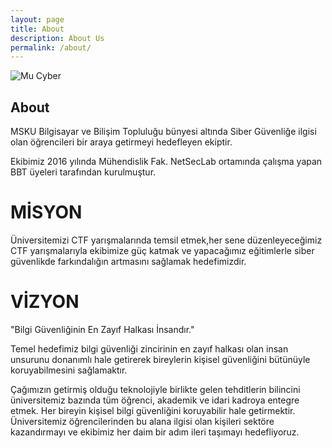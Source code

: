 ```yaml
---
layout: page
title: About
description: About Us
permalink: /about/
---
```


<img itemprop="image" class="img-rounded" src="https://ctf.mucyber.org/themes/original/static/img/logo.png" alt="Mu Cyber">

## About

MSKU Bilgisayar ve Bilişim Topluluğu bünyesi altında Siber Güvenliğe ilgisi olan öğrencileri bir araya getirmeyi hedefleyen ekiptir.

Ekibimiz 2016 yılında Mühendislik Fak. NetSecLab ortamında çalışma yapan BBT üyeleri tarafından kurulmuştur.

# MİSYON

Üniversitemizi CTF yarışmalarında temsil etmek,her sene düzenleyeceğimiz CTF yarışmalarıyla ekibimize güç katmak ve yapacağımız eğitimlerle siber güvenlikde farkındalığın artmasını sağlamak hedefimizdir.

# VİZYON

"Bilgi Güvenliğinin En Zayıf Halkası İnsandır."

Temel hedefimiz bilgi güvenliği zincirinin en zayıf halkası olan insan unsurunu donanımlı hale getirerek bireylerin kişisel güvenliğini bütünüyle koruyabilmesini sağlamaktır.

Çağımızın getirmiş olduğu teknolojiyle birlikte gelen tehditlerin bilincini üniversitemiz bazında tüm öğrenci, akademik ve idari kadroya entegre etmek. Her bireyin kişisel bilgi güvenliğini koruyabilir hale getirmektir. Üniversitemiz öğrencilerinden bu alana ilgisi olan kişileri sektöre kazandırmayı ve ekibimiz her daim bir adım ileri taşımayı hedefliyoruz.


